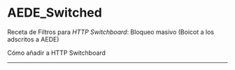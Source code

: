 AEDE_Switched
=============

Receta de Filtros para *HTTP Switchboard*: Bloqueo masivo (Boicot a los adscritos a AEDE)

Cómo añadir a HTTP Switchboard
- - -

